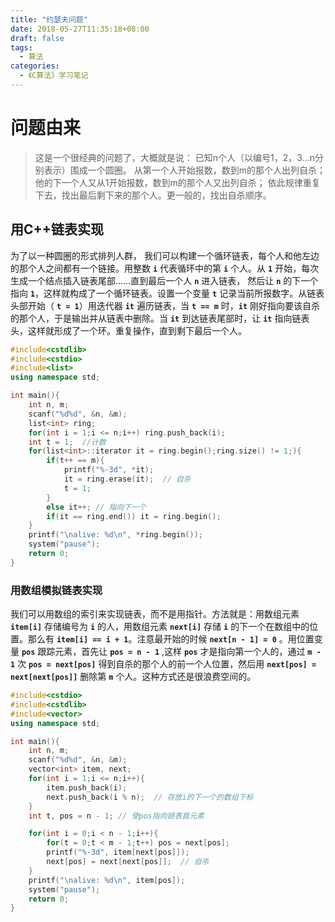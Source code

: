 ```yaml
---
title: "约瑟夫问题"
date: 2018-05-27T11:35:18+08:00
draft: false
tags:
  - 算法
categories:
  - 《C算法》学习笔记
---
```


# 问题由来

>这是一个很经典的问题了，大概就是说：
已知n个人（以编号1，2，3...n分别表示）围成一个圆圈。
从第一个人开始报数，数到m的那个人出列自杀；他的下一个人又从1开始报数，数到m的那个人又出列自杀；
依此规律重复下去，找出最后剩下来的那个人。更一般的，找出自杀顺序。

## 用C++链表实现

为了以一种圆圈的形式排列人群， 我们可以构建一个循环链表，每个人和他左边的那个人之间都有一个链接。用整数 **`i`** 代表循环中的第 **`i`** 个人。从 **`1`** 开始，每次生成一个结点插入链表尾部……直到最后一个人 **`n`** 进入链表， 然后让 **`n`** 的下一个指向 **`1`**，这样就构成了一个循环链表。设置一个变量 **`t`** 记录当前所报数字。从链表头部开始（ **`t = 1`**）用迭代器 **`it`** 遍历链表，当 **`t == m`** 时，**`it`** 刚好指向要该自杀的那个人，于是输出并从链表中删除。当 **`it`** 到达链表尾部时，让 **`it`** 指向链表头，这样就形成了一个环。重复操作，直到剩下最后一个人。

```C++
#include<cstdlib>
#include<cstdio>
#include<list>
using namespace std;

int main(){
    int n, m;
    scanf("%d%d", &n, &m);
    list<int> ring;
    for(int i = 1;i <= n;i++) ring.push_back(i);
    int t = 1;  //计数
    for(list<int>::iterator it = ring.begin();ring.size() != 1;){
        if(t++ == m){
            printf("%-3d", *it);
            it = ring.erase(it);  // 自杀
            t = 1;
        }
        else it++; // 指向下一个
        if(it == ring.end()) it = ring.begin();
    }
    printf("\nalive: %d\n", *ring.begin());
    system("pause");
    return 0;
}
```

### 用数组模拟链表实现

我们可以用数组的索引来实现链表，而不是用指针。方法就是：用数组元素 **`item[i]`** 存储编号为 **`i`** 的人，用数组元素 **`next[i]`** 存储 **`i`** 的下一个在数组中的位置。那么有 **`item[i] == i + 1`**。注意最开始的时候 **`next[n - 1] = 0`** 。用位置变量 **`pos`** 跟踪元素，首先让 **`pos = n - 1`** ,这样 **`pos`** 才是指向第一个人的，通过 **`m - 1`** 次 **`pos = next[pos]`** 得到自杀的那个人的前一个人位置，然后用 **`next[pos] = next[next[pos]]`** 删除第 **`m`** 个人。这种方式还是很浪费空间的。

```C++
#include<cstdio>
#include<cstdlib>
#include<vector>
using namespace std;

int main(){
    int n, m;
    scanf("%d%d", &n, &m);
    vector<int> item, next;
    for(int i = 1;i <= n;i++){
        item.push_back(i);
        next.push_back(i % n);  // 存放i的下一个的数组下标
    } 
    int t, pos = n - 1; // 使pos指向链表首元素

    for(int i = 0;i < n - 1;i++){
        for(t = 0;t < m - 1;t++) pos = next[pos];
        printf("%-3d", item[next[pos]]);
        next[pos] = next[next[pos]];  // 自杀
    }
    printf("\nalive: %d\n", item[pos]);
    system("pause");
    return 0;
}
```
